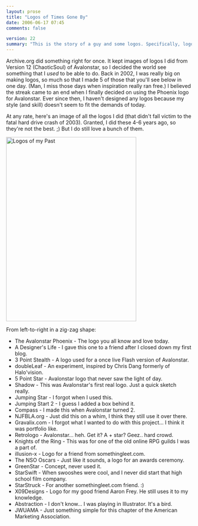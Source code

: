 ```yaml
---
layout: prose
title: "Logos of Times Gone By"
date: 2006-06-17 07:45
comments: false

version: 22
summary: "This is the story of a guy and some logos. Specifically, logos that he made a long time ago. The Wayback Machine did something right and saved said logos and the time has come to show them off."
---
```


Archive.org did something right for once. It kept images of logos I did from Version 12 (ChaoticSoul) of Avalonstar, so I decided the world see something that I _used_ to be able to do. Back in 2002, I was really big on making logos, so much so that I made 5 of those that you'll see below in one day. (Man, I miss those days when inspiration really ran free.) I believed the streak came to an end when I finally decided on using the Phoenix logo for Avalonstar. Ever since then, I haven't designed any logos because my style (and skill) doesn't seem to fit the demands of today.

At any rate, here's an image of all the logos I did (that didn't fall victim to the fatal hard drive crash of 2003). Granted, I did these 4-6 years ago, so they're not the best. ;) But I do still love a bunch of them.

[<img src="http://static.flickr.com/52/167501813_0bc8b1b9b9.jpg" width="353" height="500" alt="Logos of my Past" />][1]

From left-to-right in a zig-zag shape:

+ The Avalonstar Phoenix - The logo you all know and love today.
+ A Designer's Life - I gave this one to a friend after I closed down my first blog.
+ 3 Point Stealth - A logo used for a once live Flash version of Avalonstar.
+ doubleLeaf - An experiment, inspired by Chris Dang formerly of Halo'vision.
+ 5 Point Star - Avalonstar logo that never saw the light of day.
+ Shadow - This was Avalonstar's first real logo. Just a quick sketch really.
+ Jumping Star - I forgot when I used this.
+ Jumping Start 2 - I guess I added a box behind it.
+ Compass - I made this when Avalonstar turned 2.
+ NJFBLA.org - Just did this on a whim, I think they still use it over there.
+ Gravalix.com - I forgot what I wanted to do with this project... I think it was portfolio like.
+ Retrologo - Avalonstar... heh. Get it? A + star? Geez.. hard crowd.
+ Knights of the Ring - This was for one of the old online RPG guilds I was a part of.
+ illusion-x - Logo for a friend from somethingleet.com.
+ The NSO Oscars - Just like it sounds, a logo for an awards ceremony.
+ GreenStar - Concept, never used it.
+ StarSwift - When swooshes were cool, and I never did start that high school film company.
+ StarStruck - For another somethingleet.com friend. :)
+ X09Designs - Logo for my good friend Aaron Frey. He still uses it to my knowledge.
+ Abstraction - I don't know... I was playing in Illustrator. It's a bird.
+ JWUAMA - Just something simple for this chapter of the American Marketing Association.

[1]: http://www.flickr.com/photos/avalonstar/167501813/
